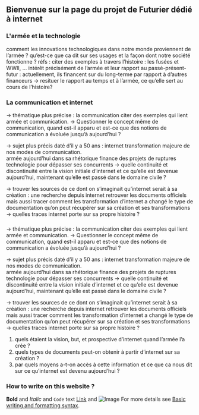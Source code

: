 ## Bienvenue sur la page du projet de Futurier dédié à internet


### L'armée et la technologie

comment les innovations technologiques dans notre monde proviennent de l’armée ? qu’est-ce que ca dit sur ses usages et la façon dont notre société fonctionne ?
réfs :
citer des exemples à travers l’histoire : les fusées et WWII, …
intérêt précisément de l’armée et leur rapport au passé-présent-futur : actuellement, ils financent sur du long-terme par rapport à d’autres financeurs
-> resituer le rapport au temps et à l’armée, ce qu’elle sert au cours de l’histoire?

### La communication et internet

→ thématique plus précise : la communication
citer des exemples qui lient armée et communication. 
-> Questionner le concept même de communication, quand est-il apparu et est-ce que des notions de communication a évoluée jusqu’à aujourd’hui ?

→ sujet plus précis daté d’il y a 50 ans : internet 
transformation majeure de nos modes de communication.  
armée aujourd’hui dans sa rhétorique finance des projets de ruptures technologie pour dépasser ses concurrents
-> quelle continuité et discontinuité entre la vision initiale d’internet et ce qu’elle est devenue aujourd’hui, maintenant qu’elle est passé dans le domaine civile ?

→ trouver les sources de ce dont on s’imaginait qu’internet serait à sa création : une recherche depuis internet 
retrouver les documents officiels mais aussi tracer comment les transformation d’internet a changé le type de documentation qu’on peut récupérer sur sa création et ses transformations
-> quelles traces internet porte sur sa propre histoire ?

### 

→ thématique plus précise : la communication
citer des exemples qui lient armée et communication. 
-> Questionner le concept même de communication, quand est-il apparu et est-ce que des notions de communication a évoluée jusqu’à aujourd’hui ?

→ sujet plus précis daté d’il y a 50 ans : internet 
transformation majeure de nos modes de communication.  
armée aujourd’hui dans sa rhétorique finance des projets de ruptures technologie pour dépasser ses concurrents
-> quelle continuité et discontinuité entre la vision initiale d’internet et ce qu’elle est devenue aujourd’hui, maintenant qu’elle est passé dans le domaine civile ?

→ trouver les sources de ce dont on s’imaginait qu’internet serait à sa création : une recherche depuis internet 
retrouver les documents officiels mais aussi tracer comment les transformation d’internet a changé le type de documentation qu’on peut récupérer sur sa création et ses transformations
-> quelles traces internet porte sur sa propre histoire ?

1. quels étaient la vision, but, et prospective d’internet quand l’armée l’a crée ?
2. quels types de documents peut-on obtenir à partir d’internet sur sa création ?
3. par quels moyens a-t-on accès à cette information et ce que ca nous dit sur ce qu’internet est devenu aujourd’hui ?


### How to write on this website ? 
**Bold** and _Italic_ and `Code` text
[Link](url) and ![Image](src)
For more details see [Basic writing and formatting syntax](https://docs.github.com/en/github/writing-on-github/getting-started-with-writing-and-formatting-on-github/basic-writing-and-formatting-syntax).
 
